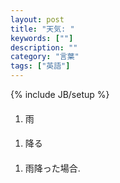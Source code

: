 ```yaml
---
layout: post
title: "天気: "
keywords: [""]
description: ""
category: "言葉"
tags: ["英語"]
---
```

{% include JB/setup %}

####
1. 雨

####
1. 降る

####
1. 雨降った場合.
